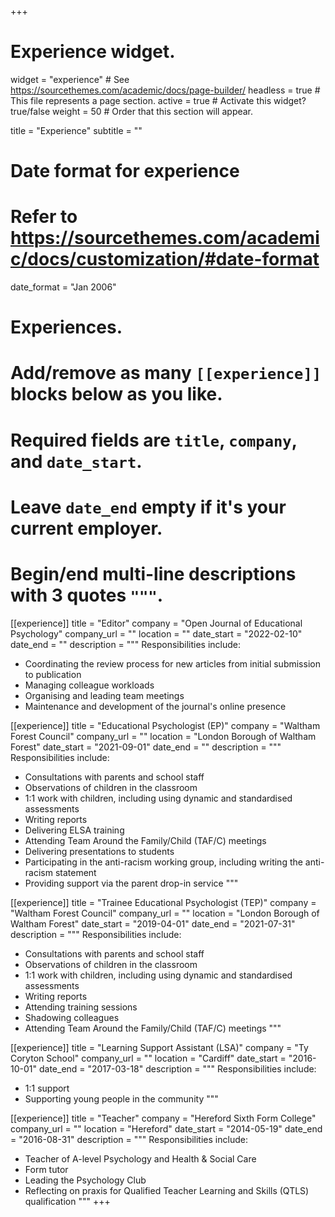 +++
# Experience widget.
widget = "experience"  # See https://sourcethemes.com/academic/docs/page-builder/
headless = true  # This file represents a page section.
active = true  # Activate this widget? true/false
weight = 50  # Order that this section will appear.

title = "Experience"
subtitle = ""

# Date format for experience
#   Refer to https://sourcethemes.com/academic/docs/customization/#date-format
date_format = "Jan 2006"

# Experiences.
#   Add/remove as many `[[experience]]` blocks below as you like.
#   Required fields are `title`, `company`, and `date_start`.
#   Leave `date_end` empty if it's your current employer.
#   Begin/end multi-line descriptions with 3 quotes `"""`.
[[experience]]
  title = "Editor"
  company = "Open Journal of Educational Psychology"
  company_url = ""
  location = ""
  date_start = "2022-02-10"
  date_end = ""
  description = """
  Responsibilities include:
  
  * Coordinating the review process for new articles from initial submission to publication
  * Managing colleague workloads
  * Organising and leading team meetings
  * Maintenance and development of the journal's online presence

[[experience]]
  title = "Educational Psychologist (EP)"
  company = "Waltham Forest Council"
  company_url = ""
  location = "London Borough of Waltham Forest"
  date_start = "2021-09-01"
  date_end = ""
  description = """
  Responsibilities include:
  
  * Consultations with parents and school staff
  * Observations of children in the classroom
  * 1:1 work with children, including using dynamic and standardised assessments
  * Writing reports
  * Delivering ELSA training
  * Attending Team Around the Family/Child (TAF/C) meetings
  * Delivering presentations to students
  * Participating in the anti-racism working group, including writing the anti-racism statement
  * Providing support via the parent drop-in service
  """

[[experience]]
  title = "Trainee Educational Psychologist (TEP)"
  company = "Waltham Forest Council"
  company_url = ""
  location = "London Borough of Waltham Forest"
  date_start = "2019-04-01"
  date_end = "2021-07-31"
  description = """
  Responsibilities include:
  
  * Consultations with parents and school staff
  * Observations of children in the classroom
  * 1:1 work with children, including using dynamic and standardised assessments
  * Writing reports
  * Attending training sessions
  * Shadowing colleagues
  * Attending Team Around the Family/Child (TAF/C) meetings
  """

[[experience]]
  title = "Learning Support Assistant (LSA)"
  company = "Ty Coryton School"
  company_url = ""
  location = "Cardiff"
  date_start = "2016-10-01"
  date_end = "2017-03-18"
  description = """
  Responsibilities include:
  
  * 1:1 support
  * Supporting young people in the community
  """

[[experience]]
  title = "Teacher"
  company = "Hereford Sixth Form College"
  company_url = ""
  location = "Hereford"
  date_start = "2014-05-19"
  date_end = "2016-08-31"
  description = """
  Responsibilities include:
  
  * Teacher of A-level Psychology and Health & Social Care
  * Form tutor
  * Leading the Psychology Club
  * Reflecting on praxis for Qualified Teacher Learning and Skills (QTLS) qualification
  """
+++
